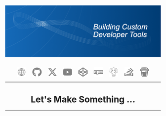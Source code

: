 ![Building Custom Developer Tools](https://github.com/custom-dev-tools/custom-dev-tools/blob/main/images/header.png?raw=true)

<div align="center">
    <br>
    <a href="https://www.customdevtools.com" title="Website"><img src="images/www.svg" alt="Website" style="width: 30px; height: 30px;"></a>&nbsp;&nbsp;&nbsp;&nbsp;
    <a href="https://github.com/custom-dev-tools" title="GitHub"><img src="images/github.svg" alt="GitHub" style="width: 30px; height: 30px;"></a>&nbsp;&nbsp;&nbsp;&nbsp;
    <a href="https://twitter.com/CustomDevTools" title="Twitter"><img src="images/twitter.svg" alt="Twitter" style="width: 30px; height: 30px;"></a>&nbsp;&nbsp;&nbsp;&nbsp;
    <a href="https://www.youtube.com/@customdevtools" title="YouTube"><img src="images/youtube.svg" alt="YouTube" style="width: 30px; height: 30px;"></a>&nbsp;&nbsp;&nbsp;&nbsp;
    <a href="https://codepen.io/custom-dev-tools" title="CodePen"><img src="images/codepen.svg" alt="CodePen" style="width: 30px; height: 30px;"></a>&nbsp;&nbsp;&nbsp;&nbsp;
    <a href="https://www.npmjs.com/~custom-dev-tools" title="NPM"><img src="images/npm.svg" alt="NPM" style="width: 30px; height: 30px;"></a>&nbsp;&nbsp;&nbsp;&nbsp;
    <a href="https://packagist.org/users/custom-dev-tools/packages/" title="Packagist"><img src="images/packagist.svg" alt="Packagist" style="width: 30px; height: 30px;"></a>&nbsp;&nbsp;&nbsp;&nbsp;
    <a href="https://stackoverflow.com/users/2627338/midnight-coding" title="StackOverflow"><img src="images/stackoverflow.svg" alt="StackOverflow" style="width: 30px; height: 30px;"></a>&nbsp;&nbsp;&nbsp;&nbsp;
    <a href="https://buymeacoffee.com/customdevtools" title="Buy me a Coffee"><img src="images/buy-me-a-coffee.svg" alt="Buy me a coffee" style="width: 30px; height: 30px;"></a>
</div>

---

<div align="center">
    <h1>Let's Make Something ...</h1>
</div>

---
